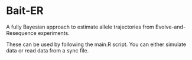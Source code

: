 # Bait-ER
A fully Bayesian approach to estimate allele trajectories from Evolve-and-Resequence experiments.

These can be used by following the main.R script. You can either simulate data or read data from a sync file.
